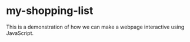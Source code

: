 # my-shopping-list
This is a demonstration of how we can make a webpage interactive using JavaScript.
